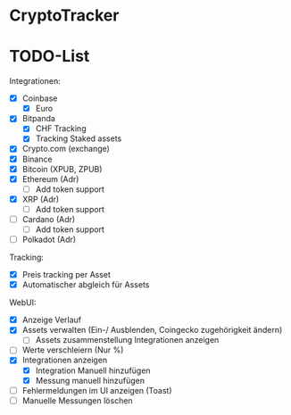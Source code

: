 # CryptoTracker

# TODO-List
Integrationen:
- [x] Coinbase
  - [x] Euro 
- [x] Bitpanda
  - [x] CHF Tracking
  - [x] Tracking Staked assets
- [x] Crypto.com (exchange)
- [x] Binance
- [x] Bitcoin (XPUB, ZPUB)
- [x] Ethereum (Adr)
  - [ ] Add token support
- [x] XRP (Adr)
  - [ ] Add token support
- [ ] Cardano (Adr)
  - [ ] Add token support
- [ ] Polkadot (Adr)

Tracking:
- [x] Preis tracking per Asset
- [x] Automatischer abgleich für Assets

WebUI:
- [x] Anzeige Verlauf
- [x] Assets verwalten (Ein-/ Ausblenden, Coingecko zugehörigkeit ändern)
  - [ ] Assets zusammenstellung Integrationen anzeigen
- [ ] Werte verschleiern (Nur %)
- [x] Integrationen anzeigen
  - [x] Integration Manuell hinzufügen
  - [x] Messung manuell hinzufügen
- [ ] Fehlermeldungen im UI anzeigen (Toast)
- [ ] Manuelle Messungen löschen
